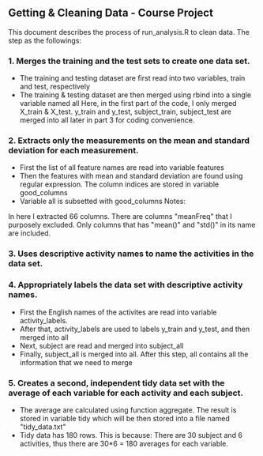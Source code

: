 Getting & Cleaning Data - Course Project
----------------------------------------

This document describes the process of run_analysis.R to clean data. The step as the followings:

### 1. Merges the training and the test sets to create one data set.

* The training and testing dataset are first read into two variables, train and test, respectively
* The training & testing dataset are then merged using rbind into a single variable named all
Here, in the first part of the code, I only merged X_train & X_test. y_train and y_test, subject_train, subject_test are merged into all later in part 3 for coding convenience.

### 2. Extracts only the measurements on the mean and standard deviation for each measurement.

* First the list of all feature names are read into variable features
* Then the features with mean and standard deviation are found using regular expression. The column indices are stored in variable good_columns
* Variable all is subsetted with good_columns
Notes:

In here I extracted 66 columns. There are columns "meanFreq" that I purposely excluded. Only columns that has "mean()" and "std()" in its name are included.

### 3. Uses descriptive activity names to name the activities in the data set. 
### 4. Appropriately labels the data set with descriptive activity names.

* First the English names of the activites are read into variable activity_labels.
* After that, activity_labels are used to labels y_train and y_test, and then merged into all
* Next, subject are read and merged into subject_all
* Finally, subject_all is merged into all. After this step, all contains all the information that we need to merge

###  5. Creates a second, independent tidy data set with the average of each variable for each activity and each subject.

* The average are calculated using function aggregate. The result is stored in variable tidy which will be then stored into a file named "tidy_data.txt"
* Tidy data  has 180 rows. This is because: There are 30 subject and 6 activities, thus there are 30\*6 = 180 averages for each variable.
